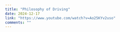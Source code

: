 ```yaml
---
title: "Philosophy of Driving"
date: 2024-12-17
link: "https://www.youtube.com/watch?v=Ao25KYv2uso"
comments: ""
---
```


